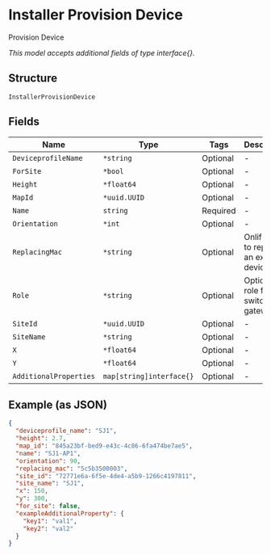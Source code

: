 
# Installer Provision Device

Provision Device

*This model accepts additional fields of type interface{}.*

## Structure

`InstallerProvisionDevice`

## Fields

| Name | Type | Tags | Description |
|  --- | --- | --- | --- |
| `DeviceprofileName` | `*string` | Optional | - |
| `ForSite` | `*bool` | Optional | - |
| `Height` | `*float64` | Optional | - |
| `MapId` | `*uuid.UUID` | Optional | - |
| `Name` | `string` | Required | - |
| `Orientation` | `*int` | Optional | - |
| `ReplacingMac` | `*string` | Optional | Onlif this is to replace an existing device |
| `Role` | `*string` | Optional | Optional role for switch / gateway |
| `SiteId` | `*uuid.UUID` | Optional | - |
| `SiteName` | `*string` | Optional | - |
| `X` | `*float64` | Optional | - |
| `Y` | `*float64` | Optional | - |
| `AdditionalProperties` | `map[string]interface{}` | Optional | - |

## Example (as JSON)

```json
{
  "deviceprofile_name": "SJ1",
  "height": 2.7,
  "map_id": "845a23bf-bed9-e43c-4c86-6fa474be7ae5",
  "name": "SJ1-AP1",
  "orientation": 90,
  "replacing_mac": "5c5b3500003",
  "site_id": "72771e6a-6f5e-4de4-a5b9-1266c4197811",
  "site_name": "SJ1",
  "x": 150,
  "y": 300,
  "for_site": false,
  "exampleAdditionalProperty": {
    "key1": "val1",
    "key2": "val2"
  }
}
```

